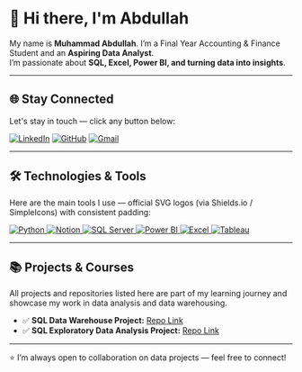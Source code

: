 # 👋 Hi there, I'm Abdullah

My name is **Muhammad Abdullah**. I’m a Final Year Accounting & Finance Student and an **Aspiring Data Analyst**.  
I’m passionate about **SQL, Excel, Power BI, and turning data into insights**.

---

## 🌐 Stay Connected

Let's stay in touch — click any button below:

[![LinkedIn](https://img.shields.io/badge/LinkedIn-0A66C2?style=for-the-badge&logo=linkedin&logoColor=white)](https://www.linkedin.com/in/muhammad-abdullah-27aa02257/) [![GitHub](https://img.shields.io/badge/GitHub-000000?style=for-the-badge&logo=github&logoColor=white)](https://github.com/Aquadorius) [![Gmail](https://img.shields.io/badge/Gmail-D14836?style=for-the-badge&logo=gmail&logoColor=white)](mailto:yourgmail@gmail.com)

---

## 🛠️ Technologies & Tools

Here are the main tools I use — official SVG logos (via Shields.io / SimpleIcons) with consistent padding:

<p align="left">
  <a href="https://www.python.org/" target="_blank">
    <img src="https://skillicons.dev/icons?i=py" alt="Python"/>
  </a>
  <a href="https://www.notion.so/" target="_blank">
    <img src="https://skillicons.dev/icons?i=notion" alt="Notion"/>
  </a>
  <a href="https://www.microsoft.com/en-us/sql-server" target="_blank">
    <img src="https://skillicons.dev/icons?i=mysql" alt="SQL Server"/>
  </a>
  <a href="https://powerbi.microsoft.com/" target="_blank">
    <img src="https://skillicons.dev/icons?i=powerbi" alt="Power BI"/>
  </a>
  <a href="https://www.microsoft.com/en-us/microsoft-365/excel" target="_blank">
    <img src="https://skillicons.dev/icons?i=excel" alt="Excel"/>
  </a>
  <a href="https://www.tableau.com/" target="_blank">
    <img src="https://skillicons.dev/icons?i=tableau" alt="Tableau"/>
  </a>
</p>

---

## 📚 Projects & Courses

All projects and repositories listed here are part of my learning journey and showcase my work in data analysis and data warehousing.

- ✅ **SQL Data Warehouse Project:** [Repo Link](https://github.com/Aquadorius/SQL-Data-Warehouse-Project.git)  
- ✅ **SQL Exploratory Data Analysis Project:** [Repo Link](https://github.com/Aquadorius/SQL-Exploratory-Data-Analytics.git)

---

⭐ I’m always open to collaboration on data projects — feel free to connect!
